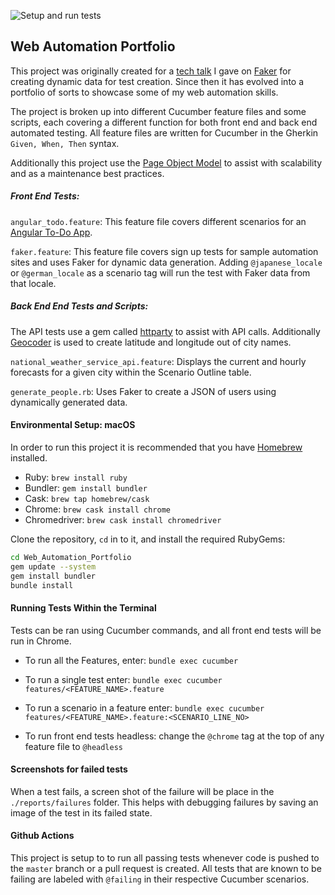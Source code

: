 ![Setup and run tests](https://github.com/ericayala412/Web_Automation_Portfolio/actions/workflows/ruby.yml/badge.svg)
## Web Automation Portfolio

This project was originally created for a [tech talk](https://www.youtube.com/watch?v=yCkzHHV1Spw) I gave on [Faker](https://github.com/faker-ruby/faker) for creating dynamic data for test creation. Since then it has evolved into a portfolio of sorts to showcase some of my web automation skills. 

The project is broken up into different Cucumber feature files and some scripts, each covering a different function for both front end and back end automated testing. All feature files are written for Cucumber in the Gherkin `Given, When, Then` syntax.  

Additionally this project use the [Page Object Model](https://www.selenium.dev/documentation/en/guidelines_and_recommendations/page_object_models/) to assist with scalability and as a maintenance best practices. 

##### Front End Tests:

`angular_todo.feature`: This feature file covers different scenarios for an [Angular To-Do App](http://todomvc.com/examples/angular2/). 

`faker.feature`: This feature file covers sign up tests for sample automation sites and uses Faker for dynamic data generation. Adding `@japanese_locale` or `@german_locale` as a scenario tag will run the test with Faker data from that locale.

##### Back End End Tests and Scripts:

The API tests use a gem called [httparty](https://github.com/jnunemaker/httparty) to assist with API calls. Additionally [Geocoder](https://github.com/alexreisner/geocoder) is used to create latitude and longitude out of city names.

`national_weather_service_api.feature`: Displays the current and hourly forecasts for a given city within the Scenario Outline table.

`generate_people.rb`: Uses Faker to create a JSON of users using dynamically generated data.

#### Environmental Setup: macOS

In order to run this project it is recommended that you have [Homebrew](http://brew.sh) installed. 

* Ruby: `brew install ruby`
* Bundler: `gem install bundler`
* Cask: `brew tap homebrew/cask`
* Chrome: `brew cask install chrome`
* Chromedriver: `brew cask install chromedriver`

Clone the repository, `cd` in to it, and install the required RubyGems:

```bash
cd Web_Automation_Portfolio
gem update --system
gem install bundler
bundle install
```

#### Running Tests Within the Terminal

Tests can be ran using Cucumber commands, and all front end tests will be run in Chrome.

* To run all the Features, enter: `bundle exec cucumber`

* To run a single test enter: `bundle exec cucumber features/<FEATURE_NAME>.feature`

* To run a scenario in a feature enter: `bundle exec cucumber features/<FEATURE_NAME>.feature:<SCENARIO_LINE_NO>`

* To run front end tests headless: change the `@chrome` tag at the top of any feature file to `@headless`

#### Screenshots for failed tests

When a test fails, a screen shot of the failure will be place in the `./reports/failures` folder. This helps with debugging failures by saving an image of the test in its failed state.

#### Github Actions

This project is setup to to run all passing tests whenever code is pushed to the `master` branch or a pull request is created. All tests that are known to be failing are labeled with `@failing` in their respective Cucumber scenarios.